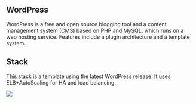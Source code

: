 ## WordPress
WordPress is a free and open source blogging tool and a content management system (CMS) based on PHP and MySQL, which runs on a web hosting service. Features include a plugin architecture and a template system.

## Stack
This stack is a template using the latest WordPress release. It uses ELB+AutoScaling for HA and load balancing.

![](https://trello-attachments.s3.amazonaws.com/5369add918a15e844104d0ef/536b4d9e4a9d69b21b5c2ac1/1310x884/4b48654eaa020d1a7704ad0fa2707875/wordpress.png)
